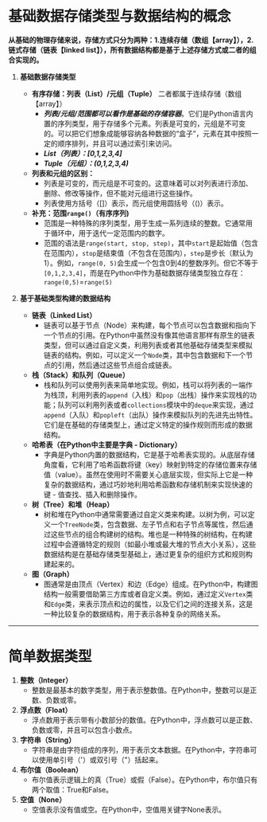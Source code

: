 # 基础数据存储类型与数据结构的概念
 **从基础的物理存储来说，存储方式只分为两种：1.连续存储（数组【array】），2. 链式存储（链表【linked list】），所有数据结构都是基于上述存储方式或二者的组合实现的。**

1. **基础数据存储类型**
   - **有序存储：列表（List）/元组（Tuple）**  二者都属于连续存储（数组【array】）
      - ***列表/元组/范围都可以看作是基础的存储容器***。它们是Python语言内置的序列类型，用于存储多个元素。列表是可变的，元组是不可变的。可以把它们想象成能够容纳各种数据的“盒子”，元素在其中按照一定的顺序排列，并且可以通过索引来访问。
      - ***List（列表）：[0,1,2,3,4]***
      - ***Tuple（元组）：(0,1,2,3,4)***
   - **列表和元组的区别：**
       - 列表是可变的，而元组是不可变的。这意味着可以对列表进行添加、删除、修改等操作，但不能对元组进行这些操作。
       - 列表使用方括号（[]）表示，而元组使用圆括号（()）表示。
   -  **补充：范围`range()`（有序序列)**
       - 范围是一种特殊的序列类型，用于生成一系列连续的整数。它通常用于循环中，用于迭代一定范围内的数字。
       - 范围的语法是`range(start, stop, step)`，其中`start`是起始值（包含在范围内），`stop`是结束值（不包含在范围内），`step`是步长（默认为1）。例如，`range(0, 5)`会生成一个包含0到4的整数序列。但它不等于`[0,1,2,3,4]`，而是在Python中作为基础数据存储类型独立存在：`range(0,5)`=`range(5)`
       
     
2. **基于基础类型构建的数据结构**
   - **链表（Linked List）**
     - 链表可以基于节点（Node）来构建，每个节点可以包含数据和指向下一个节点的引用。在Python中虽然没有像其他语言那样有原生的链表类型，但可以通过自定义类，利用列表或者其他基础存储类型来模拟链表的结构。例如，可以定义一个`Node`类，其中包含数据和下一个节点的引用，然后通过这些节点组合成链表。
   - **栈（Stack）和队列（Queue）**
     - 栈和队列可以使用列表来简单地实现。例如，栈可以将列表的一端作为栈顶，利用列表的`append`（入栈）和`pop`（出栈）操作来实现栈的功能；队列可以利用列表或者`collections`模块中的`deque`来实现，通过`append`（入队）和`popleft`（出队）操作来模拟队列的先进先出特性。它们是在基础的存储类型上，通过定义特定的操作规则而形成的数据结构。
   - **哈希表（在Python中主要是字典 - Dictionary）**
     - 字典是Python内置的数据结构，它是基于哈希表实现的。从底层存储角度看，它利用了哈希函数将键（key）映射到特定的存储位置来存储值（value）。虽然在使用时不需要关心底层实现，但实际上它是一种复杂的数据结构，通过巧妙地利用哈希函数和存储机制来实现快速的键 - 值查找、插入和删除操作。
   - **树（Tree）和堆（Heap）**
     - 树和堆在Python中通常需要通过自定义类来构建。以树为例，可以定义一个`TreeNode`类，包含数据、左子节点和右子节点等属性，然后通过这些节点的组合构建树的结构。堆也是一种特殊的树结构，在构建过程中会遵循特定的规则（如最小堆或最大堆的节点大小关系），这些数据结构是在基础存储类型基础上，通过更复杂的组织方式和规则构建起来的。
   - **图（Graph）**
     - 图通常是由顶点（Vertex）和边（Edge）组成。在Python中，构建图结构一般需要借助第三方库或者自定义类。例如，通过定义`Vertex`类和`Edge`类，来表示顶点和边的属性，以及它们之间的连接关系，这是一种比较复杂的数据结构，用于表示各种复杂的网络关系。
---
# 简单数据类型
1. **整数（Integer）**
   - 整数是最基本的数字类型，用于表示整数值。在Python中，整数可以是正数、负数或零。
2. **浮点数（Float）**
   - 浮点数用于表示带有小数部分的数值。在Python中，浮点数可以是正数、负数或零，并且可以包含小数点。
3. **字符串（String）**
   - 字符串是由字符组成的序列，用于表示文本数据。在Python中，字符串可以使用单引号（'）或双引号（"）括起来。
4. **布尔值（Boolean）**
   - 布尔值表示逻辑上的真（True）或假（False）。在Python中，布尔值只有两个取值：True和False。
5. **空值（None）**
   - 空值表示没有值或空。在Python中，空值用关键字None表示。
